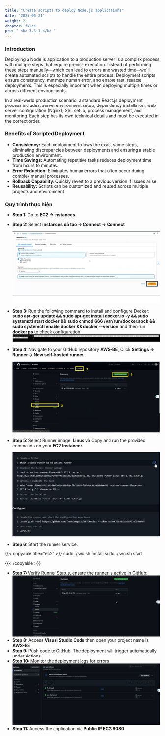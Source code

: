 ```yaml
---
title: "Create scripts to deploy Node.js applications"
date: "2025-06-21"
weight: 2
chapter: false
pre: " <b> 3.3.1 </b> "
---
```


### Introduction

Deploying a Node.js application to a production server is a complex process with multiple steps that require precise execution. Instead of performing these steps manually—which can lead to errors and wasted time—we'll create automated scripts to handle the entire process. Deployment scripts ensure consistency, minimize human error, and enable fast, reliable deployments. This is especially important when deploying multiple times or across different environments.

In a real-world production scenario, a standard React.js deployment process includes: server environment setup, dependency installation, web server configuration (Nginx), SSL setup, process management, and monitoring. Each step has its own technical details and must be executed in the correct order.

### Benefits of Scripted Deployment

- **Consistency:** Each deployment follows the exact same steps, eliminating discrepancies between deployments and ensuring a stable production environment.
- **Time Savings:** Automating repetitive tasks reduces deployment time from hours to minutes.
- **Error Reduction:** Eliminates human errors that often occur during complex manual processes.
- **Rollback Capability:** Quickly revert to a previous version if issues arise.
- **Reusability:** Scripts can be customized and reused across multiple projects and environment

### Quy trình thực hiện

- **Step 1:** Go to **EC2 -> Instances** .

- **Step 2:** Select **instances đã tạo -> Connect -> Connect**

  ![Kết nối Instance](/images/3.Containerization/3.3/3.3.2/1.png)

- **Step 3:** Run the following command to install and configure Docker: **sudo apt-get update && sudo apt-get install docker.io -y && sudo systemctl start docker && sudo chmod 666 /var/run/docker.sock && sudo systemctl enable docker && docker --version** and then run **docker ps** to check configuration
  ![Cài đặt Docker trên Ubuntu](/images/3.Containerization/3.3/3.3.2/2.png)

- **Step 4:** Navigate to your GitHub repository **AWS-BE**, Click **Settings -> Runner -> New self-hosted runner**

  ![Truy cập Runner trong Github](/images/3.Containerization/3.3/3.3.2/3.png)

- **Step 5:** Select Runner image: **Linux** và Copy and run the provided commands on your **EC2 Instances**

  ![Truy cập Runner trong Github](/images/3.Containerization/3.3/3.3.2/4.png)

- **Step 6:** Start the runner service:

{{< copyable title="ec2" >}}
sudo ./svc.sh install
sudo ./svc.sh start

{{< /copyable >}}

- **Step 7:** Verify Runner Status, ensure the runner is active in GitHub:
  ![Truy cập Runner trong Github](/images/3.Containerization/3.3/3.3.2/6.png)
- **Step 8:** Access **Visual Studio Code** then open your project name is **AWS-BE**
- **Step 9:** Push code to GitHub. The deployment will trigger automatically under Actions
- **Step 10:** Monitor the deployment logs for errors
  ![Truy cập Runner trong Github](/images/3.Containerization/3.3/3.3.2/5.png)
- **Step 11:** Access the application via **Public IP EC2:8080**
